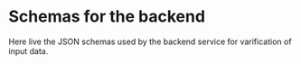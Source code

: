 # Schemas for the backend

Here live the JSON schemas used by the backend service for varification of input data.
